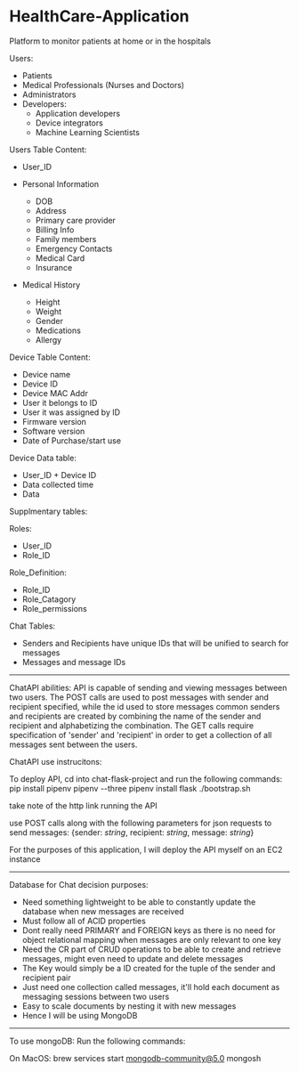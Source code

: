 # HealthCare-Application

Platform to monitor patients at home or in the hospitals

Users:
- Patients
- Medical Professionals (Nurses and Doctors)
- Administrators
- Developers:
  - Application developers 
  - Device integrators
  - Machine Learning Scientists

Users Table Content:
- User_ID
- Personal Information
  - DOB
  - Address
  - Primary care provider
  - Billing Info
  - Family members
  - Emergency Contacts
  - Medical Card
  - Insurance
   
- Medical History
  - Height 
  - Weight
  - Gender
  - Medications 
  - Allergy


Device Table Content:
- Device name
- Device ID
- Device MAC Addr
- User it belongs to ID
- User it was assigned by ID
- Firmware version
- Software version
- Date of Purchase/start use


Device Data table:
- User_ID + Device ID
- Data collected time
- Data 

Supplmentary tables:

Roles:
- User_ID
- Role_ID

Role_Definition:
- Role_ID
- Role_Catagory
- Role_permissions

Chat Tables: 
- Senders and Recipients have unique IDs that will be unified to search for messages
- Messages and message IDs 


------------------------------------------------------------------------------------------------
ChatAPI abilities:
API is capable of sending and viewing messages between two users. The POST calls are used to post messages with sender and recipient specified, while the id used to store messages common senders and recipients are created by combining the name of the sender and recipient and alphabetizing the combination. The GET calls require specification of 'sender' and 'recipient' in order to get a collection of all messages sent between the users. 

ChatAPI use instrucitons:

To deploy API, cd into chat-flask-project and run the following commands:
pip install pipenv
pipenv --three
pipenv install flask
./bootstrap.sh

take note of the http link running the API

use POST calls along with the following parameters for json requests to send messages:
{sender: *string*, recipient: *string*, message: *string*}


For the purposes of this application, I will deploy the API myself on an EC2 instance

------------------------------------------------------------------------------------------------
Database for Chat decision purposes:

- Need something lightweight to be able to constantly update the database when new messages are received
- Must follow all of ACID properties
- Dont really need PRIMARY and FOREIGN keys as there is no need for object relational mapping when messages are only relevant to one key
- Need the CR part of CRUD operations to be able to create and retrieve messages, might even need to update and delete messages 
- The Key would simply be a ID created for the tuple of the sender and recipient pair 
- Just need one collection called messages, it'll hold each document as messaging sessions between two users
- Easy to scale documents by nesting it with new messages
- Hence I will be using MongoDB

------------------------------------------------------------------------------------------------
To use mongoDB: 
Run the following commands:

On MacOS:
brew services start mongodb-community@5.0
mongosh

